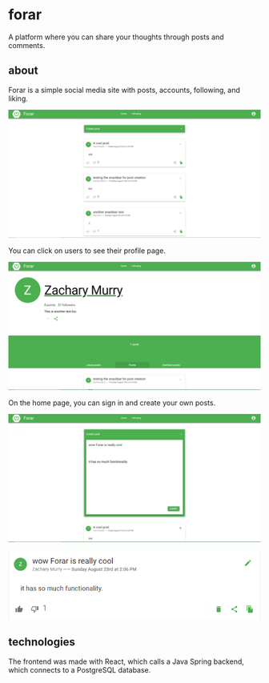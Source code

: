 # forar
A platform where you can share your thoughts through posts and comments.

## about
Forar is a simple social media site with posts, accounts, following, and liking. 

![Image of home page](src/main/resources/static/images/readme/home_page.png)

You can click on users to see their profile page.

![Image of user page](src/main/resources/static/images/readme/user_page.png)

On the home page, you can sign in and create your own posts.

![Image of create post dropdown](src/main/resources/static/images/readme/create_post.png)

![Image of created post](src/main/resources/static/images/readme/sample_post.png)

## technologies
The frontend was made with React, which calls a Java Spring backend, which connects to a PostgreSQL database.
